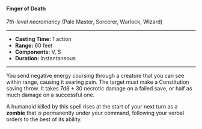 #### Finger of Death
*7th-level necromancy* (Pale Master, Sorcerer, Warlock, Wizard)
___
- **Casting Time:** 1 action
- **Range:** 60 feet
- **Components:** V, S
- **Duration:** Instantaneous
---
You send negative energy coursing through a creature that you can see within range, causing it searing pain. The target must make a Constitution saving throw. It takes 7d8 + 30 necrotic damage on a failed save, or half as much damage on a successful one.

A humanoid killed by this spell rises at the start of your next turn as a **zombie** that is permanently under your command, following your verbal orders to the best of its ability.